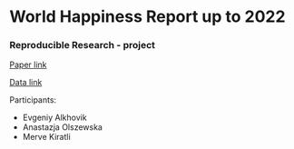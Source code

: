 # World Happiness Report up to 2022
### Reproducible Research - project

[Paper link](https://digitalcommons.iwu.edu/cgi/viewcontent.cgi?article=1492&context=uer)

[Data link](https://www.kaggle.com/datasets/mathurinache/world-happiness-report?select=2022.csv)

Participants: 
- Evgeniy Alkhovik
- Anastazja Olszewska
- Merve Kiratli
